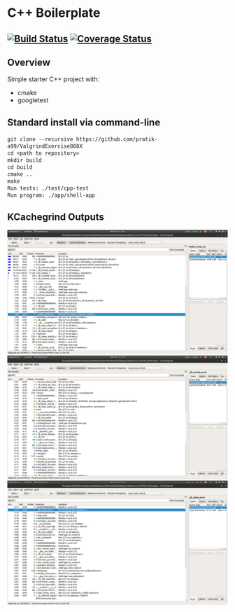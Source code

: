 # C++ Boilerplate
[![Build Status](https://travis-ci.org/dpiet/cpp-boilerplate.svg?branch=master)](https://travis-ci.org/dpiet/cpp-boilerplate)
[![Coverage Status](https://coveralls.io/repos/github/dpiet/cpp-boilerplate/badge.svg?branch=master)](https://coveralls.io/github/dpiet/cpp-boilerplate?branch=master)
---

## Overview

Simple starter C++ project with:

- cmake
- googletest

## Standard install via command-line
```
git clone --recursive https://github.com/pratik-a99/ValgrindExercise808X
cd <path to repository>
mkdir build
cd build
cmake ..
make
Run tests: ./test/cpp-test
Run program: ./app/shell-app
```

## KCachegrind Outputs

![Output Screen 1](KCachegrind_result1.png)
![Output Screen 2](KCachegrind_result2.png)
![Output Screen 3](KCachegrind_result3.png)
